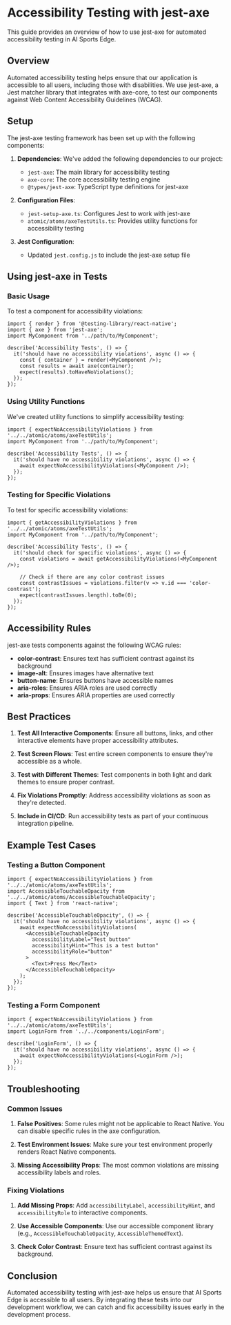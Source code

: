 # Accessibility Testing with jest-axe

This guide provides an overview of how to use jest-axe for automated accessibility testing in AI Sports Edge.

## Overview

Automated accessibility testing helps ensure that our application is accessible to all users, including those with disabilities. We use jest-axe, a Jest matcher library that integrates with axe-core, to test our components against Web Content Accessibility Guidelines (WCAG).

## Setup

The jest-axe testing framework has been set up with the following components:

1. **Dependencies**: We've added the following dependencies to our project:

   - `jest-axe`: The main library for accessibility testing
   - `axe-core`: The core accessibility testing engine
   - `@types/jest-axe`: TypeScript type definitions for jest-axe

2. **Configuration Files**:

   - `jest-setup-axe.ts`: Configures Jest to work with jest-axe
   - `atomic/atoms/axeTestUtils.ts`: Provides utility functions for accessibility testing

3. **Jest Configuration**:
   - Updated `jest.config.js` to include the jest-axe setup file

## Using jest-axe in Tests

### Basic Usage

To test a component for accessibility violations:

```tsx
import { render } from '@testing-library/react-native';
import { axe } from 'jest-axe';
import MyComponent from '../path/to/MyComponent';

describe('Accessibility Tests', () => {
  it('should have no accessibility violations', async () => {
    const { container } = render(<MyComponent />);
    const results = await axe(container);
    expect(results).toHaveNoViolations();
  });
});
```

### Using Utility Functions

We've created utility functions to simplify accessibility testing:

```tsx
import { expectNoAccessibilityViolations } from '../../atomic/atoms/axeTestUtils';
import MyComponent from '../path/to/MyComponent';

describe('Accessibility Tests', () => {
  it('should have no accessibility violations', async () => {
    await expectNoAccessibilityViolations(<MyComponent />);
  });
});
```

### Testing for Specific Violations

To test for specific accessibility violations:

```tsx
import { getAccessibilityViolations } from '../../atomic/atoms/axeTestUtils';
import MyComponent from '../path/to/MyComponent';

describe('Accessibility Tests', () => {
  it('should check for specific violations', async () => {
    const violations = await getAccessibilityViolations(<MyComponent />);

    // Check if there are any color contrast issues
    const contrastIssues = violations.filter(v => v.id === 'color-contrast');
    expect(contrastIssues.length).toBe(0);
  });
});
```

## Accessibility Rules

jest-axe tests components against the following WCAG rules:

- **color-contrast**: Ensures text has sufficient contrast against its background
- **image-alt**: Ensures images have alternative text
- **button-name**: Ensures buttons have accessible names
- **aria-roles**: Ensures ARIA roles are used correctly
- **aria-props**: Ensures ARIA properties are used correctly

## Best Practices

1. **Test All Interactive Components**: Ensure all buttons, links, and other interactive elements have proper accessibility attributes.

2. **Test Screen Flows**: Test entire screen components to ensure they're accessible as a whole.

3. **Test with Different Themes**: Test components in both light and dark themes to ensure proper contrast.

4. **Fix Violations Promptly**: Address accessibility violations as soon as they're detected.

5. **Include in CI/CD**: Run accessibility tests as part of your continuous integration pipeline.

## Example Test Cases

### Testing a Button Component

```tsx
import { expectNoAccessibilityViolations } from '../../atomic/atoms/axeTestUtils';
import AccessibleTouchableOpacity from '../../atomic/atoms/AccessibleTouchableOpacity';
import { Text } from 'react-native';

describe('AccessibleTouchableOpacity', () => {
  it('should have no accessibility violations', async () => {
    await expectNoAccessibilityViolations(
      <AccessibleTouchableOpacity
        accessibilityLabel="Test button"
        accessibilityHint="This is a test button"
        accessibilityRole="button"
      >
        <Text>Press Me</Text>
      </AccessibleTouchableOpacity>
    );
  });
});
```

### Testing a Form Component

```tsx
import { expectNoAccessibilityViolations } from '../../atomic/atoms/axeTestUtils';
import LoginForm from '../../components/LoginForm';

describe('LoginForm', () => {
  it('should have no accessibility violations', async () => {
    await expectNoAccessibilityViolations(<LoginForm />);
  });
});
```

## Troubleshooting

### Common Issues

1. **False Positives**: Some rules might not be applicable to React Native. You can disable specific rules in the axe configuration.

2. **Test Environment Issues**: Make sure your test environment properly renders React Native components.

3. **Missing Accessibility Props**: The most common violations are missing accessibility labels and roles.

### Fixing Violations

1. **Add Missing Props**: Add `accessibilityLabel`, `accessibilityHint`, and `accessibilityRole` to interactive components.

2. **Use Accessible Components**: Use our accessible component library (e.g., `AccessibleTouchableOpacity`, `AccessibleThemedText`).

3. **Check Color Contrast**: Ensure text has sufficient contrast against its background.

## Conclusion

Automated accessibility testing with jest-axe helps us ensure that AI Sports Edge is accessible to all users. By integrating these tests into our development workflow, we can catch and fix accessibility issues early in the development process.
